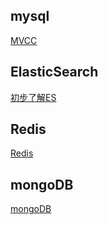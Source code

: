 ## mysql

[MVCC](mysql/mvcc.md)



##  ElasticSearch
[初步了解ES](elasticsearch/main.md)



##  Redis
[Redis](redis/redis.md)


##  mongoDB
[mongoDB](mongdb/mongodb.md)